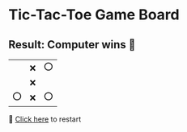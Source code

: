 # Tic-Tac-Toe Game Board
## Result: Computer wins 🤖
|   |   |   |
|---|---|---|
|  |❌ |⭕ |
|  |❌ |  |
|⭕ |❌ |⭕ |

🔄 [Click here](EEEEEEEEE.md) to restart